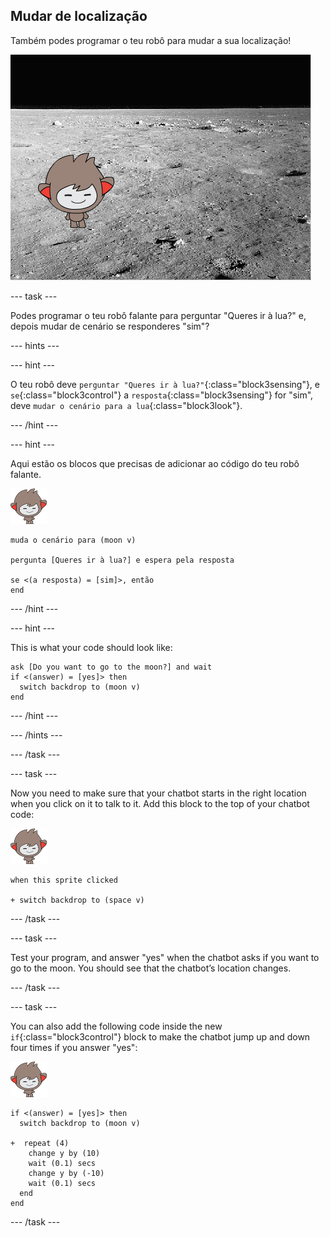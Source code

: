 ## Mudar de localização

Também podes programar o teu robô para mudar a sua localização!

![Testing a changing backdrop](images/chatbot-backdrop-moon.png)

\--- task \---

Podes programar o teu robô falante para perguntar "Queres ir à lua?" e, depois mudar de cenário se responderes "sim"?

\--- hints \---

\--- hint \---

O teu robô deve `perguntar "Queres ir à lua?"`{:class="block3sensing"}, e `se`{:class="block3control"} a `resposta`{:class="block3sensing"} for "sim", deve `mudar o cenário para a lua`{:class="block3look"}.

\--- /hint \---

\--- hint \---

Aqui estão os blocos que precisas de adicionar ao código do teu robô falante.

![nano sprite](images/nano-sprite.png)

```blocks3
muda o cenário para (moon v)

pergunta [Queres ir à lua?] e espera pela resposta

se <(a resposta) = [sim]>, então
end
```

\--- /hint \---

\--- hint \---

This is what your code should look like:

```blocks3
ask [Do you want to go to the moon?] and wait
if <(answer) = [yes]> then 
  switch backdrop to (moon v)
end
```

\--- /hint \---

\--- /hints \---

\--- /task \---

\--- task \---

Now you need to make sure that your chatbot starts in the right location when you click on it to talk to it. Add this block to the top of your chatbot code:

![nano sprite](images/nano-sprite.png)

```blocks3
when this sprite clicked

+ switch backdrop to (space v)
```

\--- /task \---

\--- task \---

Test your program, and answer "yes" when the chatbot asks if you want to go to the moon. You should see that the chatbot’s location changes.

\--- /task \---

\--- task \---

You can also add the following code inside the new `if`{:class="block3control"} block to make the chatbot jump up and down four times if you answer "yes":

![nano sprite](images/nano-sprite.png)

```blocks3
if <(answer) = [yes]> then 
  switch backdrop to (moon v)

+  repeat (4) 
    change y by (10)
    wait (0.1) secs
    change y by (-10)
    wait (0.1) secs
  end
end
```

\--- /task \---